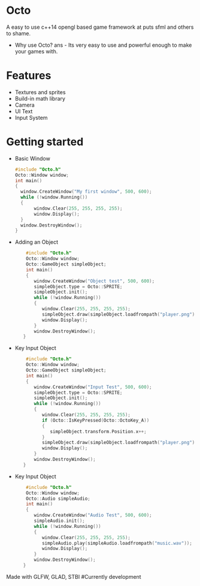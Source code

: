 # Octo
A easy to use c++14 opengl based game framework at puts sfml and others to shame.

* Why use Octo?
ans - Its very easy to use and powerful enough to make your games with.

# Features
  * Textures and sprites
  * Build-in math library
  * Camera
  * UI Text
  * Input System

# Getting started
  * Basic Window
    ```cpp
    #include "Octo.h"
    Octo::Window window;
    int main()
    {
      window.CreateWindow("My first window", 500, 600);
      while (!window.Running())
      {
           window.Clear(255, 255, 255, 255);
           window.Display();
      }
      window.DestroyWindow();
    }
    ```
 * Adding an Object
   ```cpp
       #include "Octo.h"
       Octo::Window window;
       Octo::GameObject simpleObject;
       int main()
       {
          window.CreateWindow("Object test", 500, 600);
          simpleObject.type = Octo::SPRITE;
          simpleObject.init();
          while (!window.Running())
          {
             window.Clear(255, 255, 255, 255);
             simpleObject.draw(simpleObject.loadfrompath("player.png"));
             window.Display();
          }
          window.DestroyWindow();
      }
   ```
* Key Input Object
   ```cpp
       #include "Octo.h"
       Octo::Window window;
       Octo::GameObject simpleObject;
       int main()
       {
          window.CreateWindow("Input Test", 500, 600);
          simpleObject.type = Octo::SPRITE;
          simpleObject.init();
          while (!window.Running())
          {
             window.Clear(255, 255, 255, 255);
             if (Octo::IsKeyPressed(Octo::OctoKey_A))
             {
                simpleObject.transform.Position.x++;
             }
             simpleObject.draw(simpleObject.loadfrompath("player.png"));
             window.Display();
          }
          window.DestroyWindow();
      }
   ```
 * Key Input Object
   ```cpp
       #include "Octo.h"
       Octo::Window window;
       Octo::Audio simpleAudio;
       int main()
       {
          window.CreateWindow("Audio Test", 500, 600);
          simpleAudio.init();
          while (!window.Running())
          {
             window.Clear(255, 255, 255, 255);
             simpleAudio.play(simpleAudio.loadfrompath("music.wav"));
             window.Display();
          }
          window.DestroyWindow();
      }
   ```

Made with GLFW, GLAD, STBI
#Currently development
